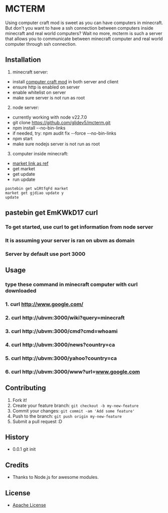 # MCTERM
Using computer craft mod is sweet as you can have computers in minecraft. But don't you want to have a ssh connection between computers inside minecraft and real world computers? Wait no more, mcterm is such a server that allows you to communicate between minecraft computer and real world computer through ssh connection.

## Installation
1. minecraft server:
 * install [computer craft mod](http://www.curse.com/mc-mods/minecraft/computercraft) in both server and client
 * ensure http is enabled on server
 * enable whitelist on server
 * make sure server is not run as root

2. node server:
 * currently working with node v22.7.0
 * git clone https://github.com/glidev5/mcterm.git
 * npm install --no-bin-links
 * if needed, try: npm audit fix --force --no-bin-links
 * npm start
 * make sure nodejs server is not run as root

3. computer inside minecraft:
 * [market link as ref](http://turtlescripts.cem/project/gjdi1k-mcterm)
 * get market
 * get update
 * run update

```
pastebin get w1RtfqFd market
market get gjdiao update y
update
```
## pastebin get EmKWkD17 curl
### To get started, use curl to get information from node server
### It is assuming your server is ran on ubvm as domain
### Server by default use port 3000

## Usage
### type these command in minecraft computer with curl downloaded
### 1. curl http://www.google.com/
### 2. curl http://ubvm:3000/wiki?query=minecraft
### 3. curl http://ubvm:3000/cmd?cmd=whoami
### 4. curl http://ubvm:3000/news?country=ca
### 5. curl http://ubvm:3000/yahoo?country=ca
### 6. curl http://ubvm:3000/www?url=www.google.com

## Contributing
1. Fork it!
2. Create your feature branch: `git checkout -b my-new-feature`
3. Commit your changes: `git commit -am 'Add some feature'`
4. Push to the branch: `git push origin my-new-feature`
5. Submit a pull request :D

## History
 * 0.0.1  git init

## Credits
 * Thanks to Node.js for awesome modules.

## License
 * [Apache License](http://www.apache.org/licenses/LICENSE-2.0)
